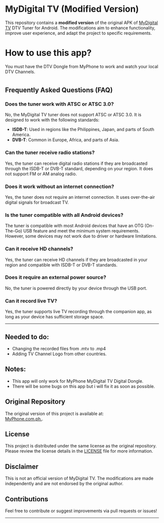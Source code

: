 # MyDigital TV (Modified Version)

This repository contains a **modified version** of the original APK of [MyDigital TV](https://www.myphone.com.ph/product/myphone-dtv-dongle/) DTV Tuner for Android. The modifications aim to enhance functionality, improve user experience, and adapt the project to specific requirements.

# How to use this app?
 You must have the DTV Dongle from MyPhone to work and watch your local DTV Channels.
#

## Frequently Asked Questions (FAQ)

### Does the tuner work with ATSC or ATSC 3.0?  
No, the MyDigital TV tuner does not support ATSC or ATSC 3.0. It is designed to work with the following standards:  
- **ISDB-T**: Used in regions like the Philippines, Japan, and parts of South America.  
- **DVB-T**: Common in Europe, Africa, and parts of Asia.

### Can the tuner receive radio stations?  
Yes, the tuner can receive digital radio stations if they are broadcasted through the ISDB-T or DVB-T standard, depending on your region. It does not support FM or AM analog radio.

### Does it work without an internet connection?  
Yes, the tuner does not require an internet connection. It uses over-the-air digital signals for broadcast TV.

### Is the tuner compatible with all Android devices?  
The tuner is compatible with most Android devices that have an OTG (On-The-Go) USB feature and meet the minimum system requirements. However, some devices may not work due to driver or hardware limitations.

### Can it receive HD channels?  
Yes, the tuner can receive HD channels if they are broadcasted in your region and compatible with ISDB-T or DVB-T standards.

### Does it require an external power source?  
No, the tuner is powered directly by your device through the USB port.

### Can it record live TV?  
Yes, the tuner supports live TV recording through the companion app, as long as your device has sufficient storage space.

---


## Needed to do:
 - Changing the recorded files from .mtv to .mp4
 - Adding TV Channel Logo from other countries.

## Notes:
 - This app will only work for MyPhone MyDigital TV Digital Dongle.
 - There will be some bugs on this app but i will fix it as soon as possible.

## Original Repository
The original version of this project is available at:  
[MyPhone.com.ph.](https://www.myphone.com.ph/product/myphone-dtv-dongle/).

## License
This project is distributed under the same license as the original repository. Please review the license details in the [LICENSE](LICENSE) file for more information.

## Disclaimer
This is not an official version of MyDigital TV. The modifications are made independently and are not endorsed by the original author.

## Contributions
Feel free to contribute or suggest improvements via pull requests or issues!

---
